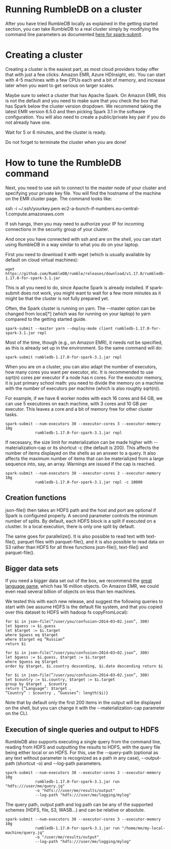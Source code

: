 # Running RumbleDB on a cluster

After you have tried RumbleDB locally as explained in the getting started section, you can take RumbleDB to a real cluster
simply by modifying the command line parameters as documented [here for spark-submit](https://spark.apache.org/docs/latest/submitting-applications.html).

# Creating a cluster

Creating a cluster is the easiest part, as most cloud providers today offer that with just a few clicks: Amazon EMR, Azure HDInsight, etc. You can start with 4-5 machines with a few CPUs each and a bit of memory, and increase later when you want to get serious on larger scales.

Maybe sure to select a cluster that has Apache Spark. On Amazon EMR, this is not the default and you need to make sure that you check the box that has Spark below the cluster version dropdown. We recommend taking the latest EMR version 6.5.0 and then picking Spark 3.1 in the software configuration. You will also need to create a public/private key pair if you do not already have one.

Wait for 5 or 6 minutes, and the cluster is ready.

Do not forget to terminate the cluster when you are done!

# How to tune the RumbleDB command

Next, you need to use ssh to connect to the master node of your cluster and specifying your private key file. You will find the hostname of the machine on the EMR cluster page. The command looks like:

ssh -i ~/.ssh/yourkey.pem ec2-a-bunch-if-numbers.eu-central-1.compute.amazonaws.com

If ssh hangs, then you may need to authorize your IP for incoming connections in the security group of your cluster.

And once you have connected with ssh and are on the shell, you can start using RumbleDB in a way similar to what you do on your laptop.

First you need to download it with wget (which is usually available by default on cloud virtual machines):

    wget https://github.com/RumbleDB/rumble/releases/download/v1.17.0/rumbledb-1.17.0-for-spark-3.1.jar

This is all you need to do, since Apache Spark is already installed. If spark-submit does not work, you might want to wait for a few more minutes as it might be that the cluster is not fully prepared yet.

Often, the Spark cluster is running on yarn. The --master option can be changed from local[\*] (which was for running on your laptop) to yarn compared to the getting started guide.

    spark-submit --master yarn --deploy-mode client rumbledb-1.17.0-for-spark-3.1.jar repl
                 
Most of the time, though (e.g., on Amazon EMR), it needs not be specified, as this is already set up in the environment. So the same command will do:

    spark-submit rumbledb-1.17.0-for-spark-3.1.jar repl
                 
When you are on a cluster, you can also adapt the number of executors, how many cores you want per executor, etc. It is recommended to use sqrt(n) cores per executor if a node has n cores. For the executor memory, it is just primary school math: you need to divide the memory on a machine with the number of executors per machine (which is also roughly sqrt(n)).

For example, if we have 6 worker nodes with each 16 cores and 64 GB, we can use 5 executores on each machine, with 3 cores and 10 GB per executor. This leaves a core and a bit of memory free for other cluster tasks.

    spark-submit --num-executors 30 --executor-cores 3 --executor-memory 10g
                 rumbledb-1.17.0-for-spark-3.1.jar repl

If necesasry, the size limit for materialization can be made higher with --materialization-cap or its shortcut -c (the default is 200). This affects the number of items displayed on the shells as an answer to a query. It also affects the maximum number of items that can be materialized from a large sequence into, say, an array. Warnings are issued if the cap is reached.

    spark-submit --num-executors 30 --executor-cores 3 --executor-memory 10g
                 rumbledb-1.17.0-for-spark-3.1.jar repl -c 10000

## Creation functions

json-file() then takes an HDFS path and the host and port are optional if Spark is configured properly. A second parameter controls the minimum number of splits. By default, each HDFS block is a split if executed on a clustter. In a local execution, there is only one split by default.

The same goes for parallelize(). It is also possible to read text with text-file(), parquet files with parquet-file(), and it is also possible to read data on S3 rather than HDFS for all three functions json-file(), text-file() and parquet-file().

## Bigger data sets

If you need a bigger data set out of the box, we recommend the [great language game](http://lars.yencken.org/datasets/languagegame/), which has 16 million objects. On Amazon EMR, we could even read several billion of objects on less than ten machines.

We tested this with each new release, and suggest the following queries to start with (we assume HDFS is the default file system, and that you copied over this dataset to HDFS with hadoop fs copyFromLocal):

    for $i in json−file(”/user/you/confusion−2014−03−02.json”, 300)
    let $guess := $i.guess
    let $target := $i.target
    where $guess eq $target
    where $target eq ”Russian”
    return $i
    
    for $i in json−file(”/user/you/confusion−2014−03−02.json”, 300)
    let $guess := $i.guess, $target := $i.target
    where $guess eq $target
    order by $target, $i.country descending, $i.date descending return $i
    
    for $i in json−file(”/user/you/confusion−2014−03−02.json”, 300)
    let $country := $i.country, $target := $i.target
    group by $target , $country
    return {”Language”: $target ,
    ”Country” : $country , ”Guesses”: length($i)}

Note that by default only the first 200 items in the output will be displayed on the shell, but you can change it with the --materialization-cap parameter on the CLI.

## Execution of single queries and output to HDFS

RumbleDB also supports executing a single query from the command line, reading from HDFS and outputting the results to HDFS, with the query file being either local or on HDFS. For this, use the --query-path (optional as any text without parameter is recognized as a path in any case), --output-path (shortcut -o) and --log-path parameters.

    spark-submit --num-executors 30 --executor-cores 3 --executor-memory 10g
                 rumbledb-1.17.0-for-spark-3.1.jar run "hdfs:///user/me/query.jq"
                 -o "hdfs:///user/me/results/output"
                 --log-path "hdfs:///user/me/logging/mylog"

The query path, output path and log path can be any of the supported schemes (HDFS, file, S3, WASB...) and can be relative or absolute.

    spark-submit --num-executors 30 --executor-cores 3 --executor-memory 10g
                 rumbledb-1.17.0-for-spark-3.1.jar run "/home/me/my-local-machine/query.jq"
                 -o "/user/me/results/output"
                 --log-path "hdfs:///user/me/logging/mylog"

